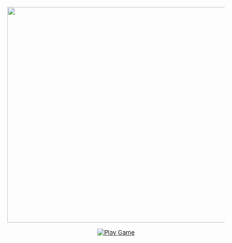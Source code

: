 <p align="center">
  <img src="https://private-user-images.githubusercontent.com/122410008/312427385-468eb406-17b7-48ff-974b-ea4cf839af65.png?jwt=eyJhbGciOiJIUzI1NiIsInR5cCI6IkpXVCJ9.eyJpc3MiOiJnaXRodWIuY29tIiwiYXVkIjoicmF3LmdpdGh1YnVzZXJjb250ZW50LmNvbSIsImtleSI6ImtleTUiLCJleHAiOjE3MTAzMjk5NjMsIm5iZiI6MTcxMDMyOTY2MywicGF0aCI6Ii8xMjI0MTAwMDgvMzEyNDI3Mzg1LTQ2OGViNDA2LTE3YjctNDhmZi05NzRiLWVhNGNmODM5YWY2NS5wbmc_WC1BbXotQWxnb3JpdGhtPUFXUzQtSE1BQy1TSEEyNTYmWC1BbXotQ3JlZGVudGlhbD1BS0lBVkNPRFlMU0E1M1BRSzRaQSUyRjIwMjQwMzEzJTJGdXMtZWFzdC0xJTJGczMlMkZhd3M0X3JlcXVlc3QmWC1BbXotRGF0ZT0yMDI0MDMxM1QxMTM0MjNaJlgtQW16LUV4cGlyZXM9MzAwJlgtQW16LVNpZ25hdHVyZT04MDlkNGIxMmNkNmNlZGFlMjAyMzdhODQwZTRkZGZhNWYwY2EyYmI2YTA4NGJkODYyMDlhZmY4MmQ1MzFlMTc0JlgtQW16LVNpZ25lZEhlYWRlcnM9aG9zdCZhY3Rvcl9pZD0wJmtleV9pZD0wJnJlcG9faWQ9MCJ9.OrtfZNMlYYw16RY7tqT6aGaTnY-ydRM7Kp3FDcxFUg0" width="800" height="500">
</p>

<p align="center">
  <a href="index.html">
    <img src="https://img.icons8.com/color/96/000000/play--v1.png" alt="Play Game">
  </a>
</p>
